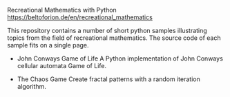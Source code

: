 Recreational Mathematics with Python
https://beltoforion.de/en/recreational_mathematics

This repository contains a number of short python samples illustrating topics from the field of recreational mathematics. The source code of each sample fits on a single page.

- John Conways Game of Life
A Python implementation of John Conways cellular automata Game of Life.

- The Chaos Game
Create fractal patterns with a random iteration algorithm.
